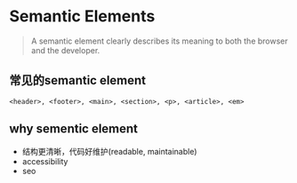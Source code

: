 # Semantic Elements

> A semantic element clearly describes its meaning to both the browser and the developer.

## 常见的semantic element

`<header>, <footer>, <main>, <section>, <p>, <article>, <em>`

## why sementic element

- 结构更清晰，代码好维护(readable, maintainable)
- accessibility
- seo